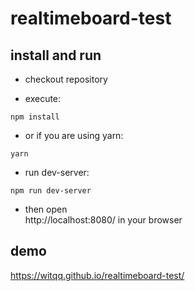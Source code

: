 # realtimeboard-test

## install and run 
 - checkout repository

 - execute:

  `npm install`

 - or if you are using yarn:

  `yarn`

 - run dev-server:
 
  `npm run dev-server`
  
  
 - then open  
http://localhost:8080/ 
 in your browser

## demo

https://witqq.github.io/realtimeboard-test/
